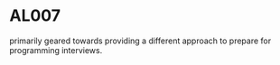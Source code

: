 # AL007
primarily geared towards providing a different approach to prepare for programming interviews.

